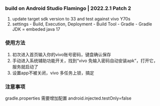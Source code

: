 ### build on Android Studio Flamingo | 2022.2.1 Patch 2
1. update target sdk version to 33 and test against vivo Y70s
2. settings - Build, Execution, Deployment - Build Tool - Gradle - Gradle JDK = embeded java 17

### 使用方法
1.  初次进入首页输入你的vivo账号密码，键盘确认保存
2. 手动进入系统辅助功能开关，找到“vivo 免输入密码自动安装apk”，打开它，服务就启动了
3. 设置app不被关闭，vivo 多任务上锁，搞定

### 注意事项
gradle.properties 需要增加配置
android.injected.testOnly=false
